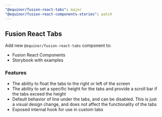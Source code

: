 ```yaml
---
"@equinor/fusion-react-tabs": major
"@equinor/fusion-react-components-stories": patch
---
```


## Fusion React Tabs

Add new `@equinor/fusion-react-tabs` component to: 
  - Fusion React Components
  - Storybook with examples

### Features

- The ability to float the tabs to the right or left of the screen
- The ability to set a specific height for the tabs and provide a scroll bar if the tabs exceed the height
- Default behavior of line under the tabs, and can be disabled. This is just a visual design change, and does not affect the functionality of the tabs
- Exposed internal hook for use in custom tabs